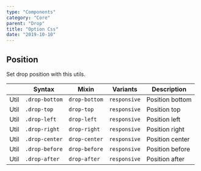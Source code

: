 ```yaml
---
type: "Components"
category: "Core"
parent: "Drop"
title: "Option Css"
date: "2019-10-10"
---
```


## Position

Set drop position with this utils.

<div class="table-scroll">

|                      | Syntax                          | Mixin            | Variants               | Description                   |
| ----------------------- | ---------------------------- | -----------------| ----------------------------- |----------------------------- |
| Util                  | `.drop-bottom`       | `drop-bottom`                | `responsive`                | Position bottom            |
| Util                  | `.drop-top`       | `drop-top`                | `responsive`                | Position top            |
| Util                  | `.drop-left`       | `drop-left`                | `responsive`                | Position left            |
| Util                  | `.drop-right`       | `drop-right`                | `responsive`                | Position right            |
| Util                  | `.drop-center`       | `drop-center`                | `responsive`                | Position center            |
| Util                  | `.drop-before`       | `drop-before`                | `responsive`                | Position before            |
| Util                  | `.drop-after`       | `drop-after`                | `responsive`                | Position after            |

</div>

<demo>
  <demovanilla src="vanilla/components/core/drop/left">
  </demovanilla>
  <demovanilla src="vanilla/components/core/drop/right">
  </demovanilla>
  <demovanilla src="vanilla/components/core/drop/center">
  </demovanilla>
  <demovanilla src="vanilla/components/core/drop/before">
  </demovanilla>
  <demovanilla src="vanilla/components/core/drop/after">
  </demovanilla>
</demo>
